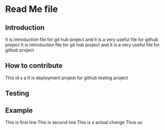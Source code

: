 # Read Me file
## Introduction
It is introduction file for git hub project and it is a very useful file for github project
It is introduction file for git hub project and it is a very useful file for github project
## How to contribute

This id s a It is deployment projest for github testing project
## Testing
## Example
This is first line
This is second line
This is a actual change
Thus us 
